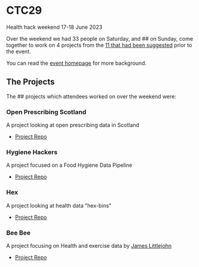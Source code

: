 # CTC29
Health hack weekend 17-18 June 2023

Over the weekend we had 33 people on Saturday, and ## on Sunday, come together to work on 4 projects from the [11 that had been suggested](https://docs.google.com/document/d/1UScD0wlgVOk-1gyNyev2wckervLN6pw2DxIxLer96dM) prior to the event. 

You can read the [event homepage](https://codethecity.org/ctc29/) for more background. 

## The Projects
The ## projects which attendees worked on over the weekend were:


### Open Prescribing Scotland

A project looking at open prescribing data in Scotland

- [Project Repo](https://github.com/CodeTheCity/open_prescribing_scotland)

### Hygiene Hackers

A project focused on a Food Hygiene Data Pipeline

- [Project Repo](https://github.com/CodeTheCity/food_hygiene-data-pipeline)

### Hex

A project looking at health data "hex-bins"

- [Project Repo](https://github.com/CodeTheCity/hex/)

### Bee Bee

A project focusing on Health and exercise data by [James Littlejohn](https://twitter.com/aboynejames)

- [Project Repo](https://github.com/healthscience/bbAI)